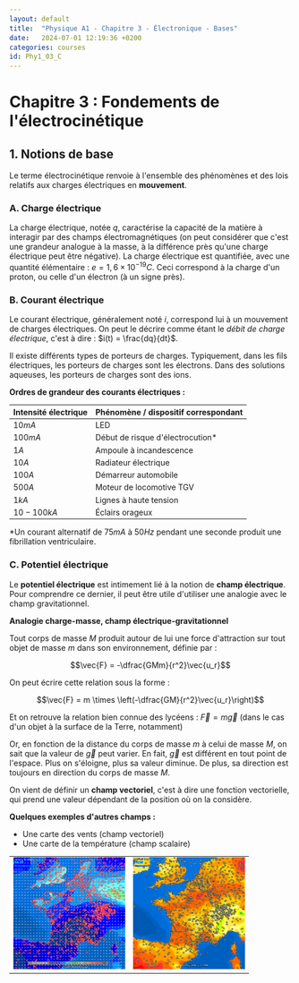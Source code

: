 ```yaml
---
layout: default
title:  "Physique A1 - Chapitre 3 - Électronique - Bases"
date:   2024-07-01 12:19:36 +0200
categories: courses
id: Phy1_03_C
---
```


# Chapitre 3 : Fondements de l'électrocinétique

## 1. Notions de base

Le terme électrocinétique renvoie à l'ensemble des phénomènes et des lois relatifs aux charges électriques en **mouvement**.

### A. Charge électrique

La charge électrique, notée $q$, caractérise la capacité de la matière à interagir par des champs électromagnétiques (on peut considérer que c'est une grandeur analogue à la masse, à la différence près qu'une charge électrique peut être négative). La charge électrique est quantifiée, avec une quantité élémentaire : $e = 1,6\times 10^{-19} C$. Ceci correspond à la charge d'un proton, ou celle d'un électron (à un signe près).

### B. Courant électrique

Le courant électrique, généralement noté $i$, correspond lui à un mouvement de charges électriques. On peut le décrire comme étant le *débit de charge électrique*, c'est à dire : $i(t) = \frac{dq}{dt}$.

Il existe différents types de porteurs de charges. Typiquement, dans les fils électriques, les porteurs de charges sont les électrons. Dans des solutions aqueuses, les porteurs de charges sont des ions. 

**Ordres de grandeur des courants électriques :**

| Intensité électrique | Phénomène / dispositif correspondant |
|--|--|
|$10mA$|LED|
|$100mA$|Début de risque d'électrocution*|
|$1 A$|Ampoule à incandescence|
|$10 A$|Radiateur électrique|
|$100 A$|Démarreur automobile|
|$500 A$|Moteur de locomotive TGV|
|$1 kA$|Lignes à haute tension|
|$10 - 100 kA$|Éclairs orageux|

*Un courant alternatif de $75mA$ à $50 Hz$ pendant une seconde produit une fibrillation ventriculaire.

### C. Potentiel électrique

Le **potentiel électrique** est intimement lié à la notion de **champ électrique**. Pour comprendre ce dernier, il peut être utile d'utiliser une analogie avec le champ gravitationnel. 

**Analogie charge-masse, champ électrique-gravitationnel**

Tout corps de masse $M$ produit autour de lui une force d'attraction sur tout objet de masse $m$ dans son environnement, définie par : 

$$\vec{F} = -\dfrac{GMm}{r^2}\vec{u_r}$$

On peut écrire cette relation sous la forme : 

$$\vec{F} = m \times \left(-\dfrac{GM}{r^2}\vec{u_r}\right)$$

Et on retrouve la relation bien connue des lycéens : $\vec{F} = m \vec{g}$ (dans le cas d'un objet à la surface de la Terre, notamment)

Or, en fonction de la distance du corps de masse $m$ à celui de masse $M$, on sait que la valeur de $\vec{g}$ peut varier. En fait, $\vec{g}$ est différent en tout point de l'espace. Plus on s'éloigne, plus sa valeur diminue. De plus, sa direction est toujours en direction du corps de masse $M$. 

On vient de définir un **champ vectoriel**, c'est à dire une fonction vectorielle, qui prend une valeur dépendant de la position où on la considère. 

**Quelques exemples d'autres champs :**

- Une carte des vents (champ vectoriel)
- Une carte de la température (champ scalaire)

<table>
  <tr>
    <td style="text-align: center;"><img src="./img/03_C/vent.png" alt="Image 1" style="width: 100%; max-width: 200px;"></td>
    <td style="text-align: center;"><img src="./img/03_C/temp.png" alt="Image 2" style="width: 100%; max-width: 200px;"></td>
  </tr>
  
</table>